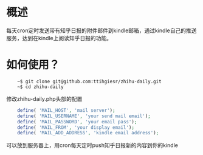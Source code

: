 # 概述
每天cron定时发送带有知乎日报的附件邮件到kindle邮箱，通过kindle自己的推送服务，达到在kindle上阅读知乎日报的功能。

# 如何使用？

```shell
    ~$ git clone git@github.com:ttihgiesr/zhihu-daily.git
    ~$ cd zhihu-daily
```

修改zhihu-daily.php头部的配置

```php
    define( 'MAIL_HOST', 'mail server');
    define( 'MAIL_USERNAME', 'your send mail email');
    define( 'MAIL_PASSWORD', 'your email pass');
    define( 'MAIL_FROM', 'your display email');
    define( 'MAIL_ADD_ADDRESS', 'kindle email address');
```

可以放到服务器上，用cron每天定时push知乎日报新的内容到你的kindle

